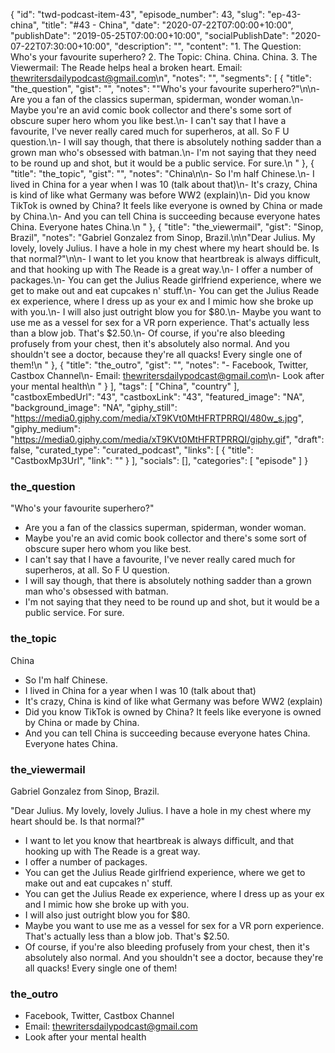 {
	"id": "twd-podcast-item-43",
	"episode_number": 43,
	"slug": "ep-43-china",
	"title": "#43 - China",
	"date": "2020-07-22T07:00:00+10:00",
	"publishDate": "2019-05-25T07:00:00+10:00",
	"socialPublishDate": "2020-07-22T07:30:00+10:00",
	"description": "",
	"content": "1. The Question: Who's your favourite superhero? 2. The Topic: China. China. China. 3. The Viewermail: The Reade helps heal a broken heart. Email: thewritersdailypodcast@gmail.com\n",
	"notes": "",
	"segments": [
		{
			"title": "the_question",
			"gist": "",
			"notes": "\"Who's your favourite superhero?\"\n\n- Are you a fan of the classics superman, spiderman, wonder woman.\n- Maybe you're an avid comic book collector and there's some sort of obscure super hero whom you like best.\n- I can't say that I have a favourite, I've never really cared much for superheros, at all. So F U question.\n- I will say though, that there is absolutely nothing sadder than a grown man who's obsessed with batman.\n- I'm not saying that they need to be round up and shot, but it would be a public service. For sure.\n      "
		},
		{
			"title": "the_topic",
			"gist": "",
			"notes": "China\n\n- So I'm half Chinese.\n- I lived in China for a year when I was 10 (talk about that)\n- It's crazy, China is kind of like what Germany was before WW2 (explain)\n- Did you know TikTok is owned by China? It feels like everyone is owned by China or made by China.\n- And you can tell China is succeeding because everyone hates China. Everyone hates China.\n      "
		},
		{
			"title": "the_viewermail",
			"gist": "Sinop, Brazil",
			"notes": "Gabriel Gonzalez from Sinop, Brazil.\n\n\"Dear Julius. My lovely, lovely Julius. I have a hole in my chest where my heart should be. Is that normal?\"\n\n- I want to let you know that heartbreak is always difficult, and that hooking up with The Reade is a great way.\n- I offer a number of packages.\n- You can get the Julius Reade girlfriend experience, where we get to make out and eat cupcakes n' stuff.\n- You can get the Julius Reade ex experience, where I dress up as your ex and I mimic how she broke up with you.\n- I will also just outright blow you for $80.\n- Maybe you want to use me as a vessel for sex for a VR porn experience. That's actually less than a blow job. That's $2.50.\n- Of course, if you're also bleeding profusely from your chest, then it's absolutely also normal. And you shouldn't see a doctor, because they're all quacks! Every single one of them!\n      "
		},
		{
			"title": "the_outro",
			"gist": "",
			"notes": "- Facebook, Twitter, Castbox Channel\n- Email: thewritersdailypodcast@gmail.com\n- Look after your mental health\n      "
		}
	],
	"tags": [
		"China",
		"country"
	],
	"castboxEmbedUrl": "43",
	"castboxLink": "43",
	"featured_image": "NA",
	"background_image": "NA",
	"giphy_still": "https://media0.giphy.com/media/xT9KVt0MtHFRTPRRQI/480w_s.jpg",
	"giphy_medium": "https://media0.giphy.com/media/xT9KVt0MtHFRTPRRQI/giphy.gif",
	"draft": false,
	"curated_type": "curated_podcast",
	"links": [
		{
			"title": "CastboxMp3Url",
			"link": ""
		}
	],
	"socials": [],
	"categories": [
		"episode"
	]
}

### the_question

"Who's your favourite superhero?"

- Are you a fan of the classics superman, spiderman, wonder woman.
- Maybe you're an avid comic book collector and there's some sort of obscure super hero whom you like best.
- I can't say that I have a favourite, I've never really cared much for superheros, at all. So F U question.
- I will say though, that there is absolutely nothing sadder than a grown man who's obsessed with batman.
- I'm not saying that they need to be round up and shot, but it would be a public service. For sure.
      
### the_topic

China

- So I'm half Chinese.
- I lived in China for a year when I was 10 (talk about that)
- It's crazy, China is kind of like what Germany was before WW2 (explain)
- Did you know TikTok is owned by China? It feels like everyone is owned by China or made by China.
- And you can tell China is succeeding because everyone hates China. Everyone hates China.
      
### the_viewermail

Gabriel Gonzalez from Sinop, Brazil.

"Dear Julius. My lovely, lovely Julius. I have a hole in my chest where my heart should be. Is that normal?"

- I want to let you know that heartbreak is always difficult, and that hooking up with The Reade is a great way.
- I offer a number of packages.
- You can get the Julius Reade girlfriend experience, where we get to make out and eat cupcakes n' stuff.
- You can get the Julius Reade ex experience, where I dress up as your ex and I mimic how she broke up with you.
- I will also just outright blow you for $80.
- Maybe you want to use me as a vessel for sex for a VR porn experience. That's actually less than a blow job. That's $2.50.
- Of course, if you're also bleeding profusely from your chest, then it's absolutely also normal. And you shouldn't see a doctor, because they're all quacks! Every single one of them!
      
### the_outro

- Facebook, Twitter, Castbox Channel
- Email: thewritersdailypodcast@gmail.com
- Look after your mental health
      
